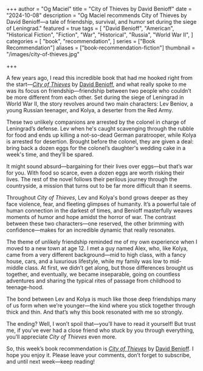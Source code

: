 +++
author = "Og Maciel"
title = "City of Thieves by David Benioff"
date = "2024-10-08"
description = "Og Maciel recommends City of Thieves by David Benioff—a tale of friendship, survival, and humor set during the siege of Leningrad."
featured = true
tags = [
    "David Benioff",
    "American",
    "Historical Fiction",
    "Fiction",
    "War",
    "Historical",
    "Russia",
    "World War II",
]
categories = [
    "book",
    "recommendation",
]
series = ["Book Recommendation"]
aliases = ["book-recommendation-fiction"]
thumbnail = "/images/city-of-thieves.jpg"

+++

A few years ago, I read this incredible book that had me hooked right from the start—[*City of Thieves*](https://www.goodreads.com/book/show/1971304.City_of_Thieves) by [David Benioff](https://www.goodreads.com/author/show/5541.David_Benioff), and what really spoke to me was its focus on friendship—friendship between two people who couldn’t be more different from each other. Set during the siege of Leningrad in World War II, the story revolves around two main characters: Lev Beniov, a young Russian teenager, and Kolya, a deserter from the Red Army.

These two unlikely companions are arrested by the colonel in charge of Leningrad’s defense. Lev when he's caught scavenging through the rubble for food and ends up killing a not-so-dead German paratrooper, while Kolya is arrested for desertion. Brought before the colonel, they are given a deal: bring back a dozen eggs for the colonel’s daughter's wedding cake in a week's time, and they’ll be spared.

It might sound absurd—bargaining for their lives over eggs—but that’s war for you. With food so scarce, even a dozen eggs are worth risking their lives. The rest of the novel follows their perilous journey through the countryside, a mission that turns out to be far more difficult than it seems.

Throughout *City of Thieves*, Lev and Kolya's bond grows deeper as they face violence, fear, and fleeting glimpses of humanity. It’s a powerful tale of human connection in the darkest of times, and Benioff masterfully weaves moments of humor and hope amidst the horror of war. The contrast between these two characters—one reserved, the other brimming with confidence—makes for an incredible dynamic that really resonates.

The theme of unlikely friendship reminded me of my own experience when I moved to a new town at age 12. I met a guy named Alex, who, like Kolya, came from a very different background—mid to high class, with a fancy house, cars, and a luxurious lifestyle, while my family was low to mid-middle class. At first, we didn’t get along, but those differences brought us together, and eventually, we became inseparable, going on countless adventures and sharing the typical rites of passage from childhood to teenage-hood.

The bond between Lev and Kolya is much like those deep friendships many of us form when we’re younger—the kind where you stick together through thick and thin. And that’s why this book resonated with me so strongly.

The ending? Well, I won’t spoil that—you’ll have to read it yourself! But trust me, if you’ve ever had a close friend who stuck by you through everything, you’ll appreciate *City of Thieves* even more.

So, this week’s book recommendation is [*City of Thieves*](https://www.goodreads.com/book/show/1971304.City_of_Thieves) by [David Benioff](https://www.goodreads.com/author/show/5541.David_Benioff). I hope you enjoy it. Please leave your comments, don’t forget to subscribe, and until next week—keep reading!
